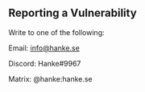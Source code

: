 ## Reporting a Vulnerability

Write to one of the following:

Email: info@hanke.se

Discord: Hanke#9967

Matrix: @hanke:hanke.se
